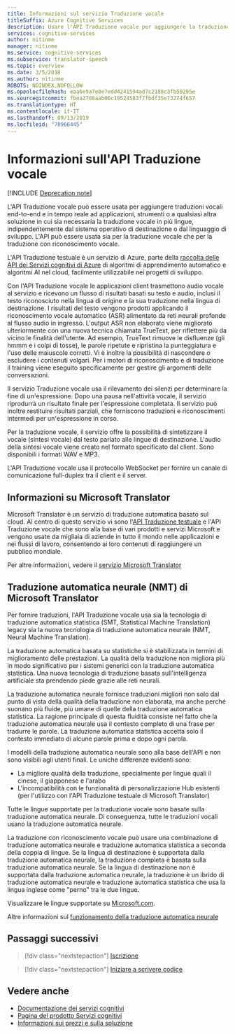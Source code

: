 ```yaml
---
title: Informazioni sul servizio Traduzione vocale
titleSuffix: Azure Cognitive Services
description: Usare l'API Traduzione vocale per aggiungere la traduzione vocale e la traduzione con riconoscimento vocale alle applicazioni in uso.
services: cognitive-services
author: nitinme
manager: nitinme
ms.service: cognitive-services
ms.subservice: translator-speech
ms.topic: overview
ms.date: 3/5/2018
ms.author: nitinme
ROBOTS: NOINDEX,NOFOLLOW
ms.openlocfilehash: eaa6e9a7e8e7edd4241594ad7c2188c3fb50295e
ms.sourcegitcommit: fbea2708aab06c19524583f7fbdf35e73274f657
ms.translationtype: HT
ms.contentlocale: it-IT
ms.lasthandoff: 09/13/2019
ms.locfileid: "70966445"
---
```

# <a name="what-is-translator-speech-api"></a>Informazioni sull'API Traduzione vocale

[!INCLUDE [Deprecation note](../../../includes/cognitive-services-translator-speech-deprecation-note.md)]

L'API Traduzione vocale può essere usata per aggiungere traduzioni vocali end-to-end e in tempo reale ad applicazioni, strumenti o a qualsiasi altra soluzione in cui sia necessaria la traduzione vocale in più lingue, indipendentemente dal sistema operativo di destinazione o dal linguaggio di sviluppo. L'API può essere usata sia per la traduzione vocale che per la traduzione con riconoscimento vocale.

L'API Traduzione testuale è un servizio di Azure, parte della [raccolta delle API dei Servizi cognitivi di Azure](https://docs.microsoft.com/azure/) di algoritmi di apprendimento automatico e algoritmi AI nel cloud, facilmente utilizzabile nei progetti di sviluppo.

Con l'API Traduzione vocale le applicazioni client trasmettono audio vocale al servizio e ricevono un flusso di risultati basati su testo e audio, inclusi il testo riconosciuto nella lingua di origine e la sua traduzione nella lingua di destinazione. I risultati del testo vengono prodotti applicando il riconoscimento vocale automatico (ASR) alimentato da reti neurali profonde al flusso audio in ingresso. L'output ASR non elaborato viene migliorato ulteriormente con una nuova tecnica chiamata TrueText, per riflettere più da vicino le finalità dell'utente. Ad esempio, TrueText rimuove le disfluenze (gli hmmm e i colpi di tosse), le parole ripetute e ripristina la punteggiatura e l'uso delle maiuscole corretti. Vi è inoltre la possibilità di nascondere o escludere i contenuti volgari. Per i motori di riconoscimento e di traduzione il training viene eseguito specificamente per gestire gli argomenti delle conversazioni.

Il servizio Traduzione vocale usa il rilevamento dei silenzi per determinare la fine di un'espressione. Dopo una pausa nell'attività vocale, il servizio riprodurrà un risultato finale per l'espressione completata. Il servizio può inoltre restituire risultati parziali, che forniscono traduzioni e riconoscimenti intermedi per un'espressione in corso.

Per la traduzione vocale, il servizio offre la possibilità di sintetizzare il vocale (sintesi vocale) dal testo parlato alle lingue di destinazione. L'audio della sintesi vocale viene creato nel formato specificato dal client. Sono disponibili i formati WAV e MP3.

L'API Traduzione vocale usa il protocollo WebSocket per fornire un canale di comunicazione full-duplex tra il client e il server.

## <a name="about-microsoft-translator"></a>Informazioni su Microsoft Translator
Microsoft Translator è un servizio di traduzione automatica basato sul cloud. Al centro di questo servizio vi sono l'[API Traduzione testuale](https://www.microsoft.com/en-us/translator/translatorapi.aspx) e l'API Traduzione vocale che sono alla base di vari prodotti e servizi Microsoft e vengono usate da migliaia di aziende in tutto il mondo nelle applicazioni e nei flussi di lavoro, consentendo ai loro contenuti di raggiungere un pubblico mondiale.

Per altre informazioni, vedere il [servizio Microsoft Translator](https://www.microsoft.com/en-us/translator/home.aspx)

## <a name="microsoft-translator-neural-machine-translation-nmt"></a>Traduzione automatica neurale (NMT) di Microsoft Translator
Per fornire traduzioni, l'API Traduzione vocale usa sia la tecnologia di traduzione automatica statistica (SMT, Statistical Machine Translation) legacy sia la nuova tecnologia di traduzione automatica neurale (NMT, Neural Machine Translation).

La traduzione automatica basata su statistiche si è stabilizzata in termini di miglioramento delle prestazioni. La qualità della traduzione non migliora più in modo significativo per i sistemi generici con la traduzione automatica statistica. Una nuova tecnologia di traduzione basata sull'intelligenza artificiale sta prendendo piede grazie alle reti neurali.

La traduzione automatica neurale fornisce traduzioni migliori non solo dal punto di vista della qualità della traduzione non elaborata, ma anche perché suonano più fluide, più umane di quelle della traduzione automatica statistica.
La ragione principale di questa fluidità consiste nel fatto che la traduzione automatica neurale usa il contesto completo di una frase per tradurre le parole. La traduzione automatica statistica accetta solo il contesto immediato di alcune parole prima e dopo ogni parola.

I modelli della traduzione automatica neurale sono alla base dell'API e non sono visibili agli utenti finali. Le uniche differenze evidenti sono:
* La migliore qualità della traduzione, specialmente per lingue quali il cinese, il giapponese e l'arabo
* L'incompatibilità con le funzionalità di personalizzazione Hub esistenti (per l'utilizzo con l'API Traduzione testuale di Microsoft Translator)

Tutte le lingue supportate per la traduzione vocale sono basate sulla traduzione automatica neurale. Di conseguenza, tutte le traduzioni vocali usano la traduzione automatica neurale.

La traduzione con riconoscimento vocale può usare una combinazione di traduzione automatica neurale e traduzione automatica statistica a seconda della coppia di lingue. Se la lingua di destinazione è supportata dalla traduzione automatica neurale, la traduzione completa è basata sulla traduzione automatica neurale. Se la lingua di destinazione non è supportata dalla traduzione automatica neurale, la traduzione è un ibrido di traduzione automatica neurale e traduzione automatica statistica che usa la lingua inglese come "perno" tra le due lingue.

Visualizzare le lingue supportate su [Microsoft.com](https://www.microsoft.com/en-us/translator/languages.aspx).

Altre informazioni sul [funzionamento della traduzione automatica neurale](https://www.microsoft.com/en-us/translator/mt.aspx#nnt)

## <a name="next-steps"></a>Passaggi successivi

> [!div class="nextstepaction"]
> [Iscrizione](translator-speech-how-to-signup.md)

> [!div class="nextstepaction"]
> [Iniziare a scrivere codice](quickstarts/csharp.md)

## <a name="see-also"></a>Vedere anche
- [Documentazione dei servizi cognitivi](https://docs.microsoft.com/azure/)
- [Pagina del prodotto Servizi cognitivi](https://azure.microsoft.com/services/cognitive-services/)
- [Informazioni sui prezzi e sulla soluzione](https://www.microsoft.com/en-us/translator/home.aspx)
